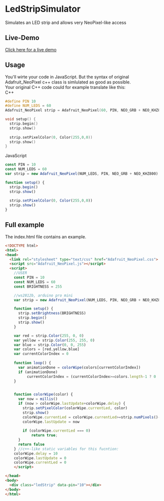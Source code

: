 # LedStripSimulator
Simulates an LED strip and allows very NeoPixel-like access

## Live-Demo
[Click here for a live demo](http://htmlpreview.github.io/?https://github.com/T-vK/LedStripSimulator/blob/master/index.html)

## Usage
You'll wirte your code in JavaScript. But the syntax of original Adafruit_NeoPixel c++ class is simlulated as good as possible.  
Your original C++ code could for example translate like this:  
C++
``` c++
#define PIN 10
#define NUM_LEDS = 60
Adafruit_NeoPixel strip = Adafruit_NeoPixel(60, PIN, NEO_GRB + NEO_KHZ800);

void setup() {
  strip.begin()
  strip.show()
  
  strip.setPixelColor(0, Color(255,0,0))
  strip.show()
}
```
JavaScript
``` javascript
const PIN = 10
const NUM_LEDS = 60
var strip = new Adafruit_NeoPixel(NUM_LEDS, PIN, NEO_GRB + NEO_KHZ800)

function setup() {
  strip.begin()
  strip.show()
  
  strip.setPixelColor(0, Color(255,0,0))
  strip.show()
}
```

## Full example
The index.html file contains an example.  
``` html
<!DOCTYPE html>
<html>
<head>
  <link rel="stylesheet" type="text/css" href="Adafruit_NeoPixel.css">
  <script src="Adafruit_NeoPixel.js"></script>
  <script>
    //USER
    const PIN = 10
    const NUM_LEDS = 60
    const BRIGHTNESS = 255

    //ws2812b, arduino pro mini
    var strip = new Adafruit_NeoPixel(NUM_LEDS, PIN, NEO_GRB + NEO_KHZ800)

    function setup() {
      strip.setBrightness(BRIGHTNESS)
      strip.begin()
      strip.show()
    }

    var red = strip.Color(255, 0, 0)
    var yellow = strip.Color(255, 255, 0)
    var blue = strip.Color(0, 0, 255)
    var colors = [red,yellow,blue]
    var currentColorIndex = 0
    
    function loop() {
      var animationDone = colorWipe(colors[currentColorIndex])
      if (animationDone)
          currentColorIndex = (currentColorIndex>=colors.length-1 ? 0 : currentColorIndex+1)
    }

    
    function colorWipe(color) { 
      var now = millis()
      if (now > colorWipe.lastUpdate+colorWipe.delay) {
        strip.setPixelColor(colorWipe.currentLed, color)
        strip.show()
        colorWipe.currentLed = colorWipe.currentLed>=strip.numPixels()-1 ? 0 : colorWipe.currentLed+1
        colorWipe.lastUpdate = now
        
        if (colorWipe.currentLed === 0)
            return true;
      }
      return false
    } //c++-like static variables for this fucntion:
    colorWipe.delay = 10
    colorWipe.lastUpdate = 0
    colorWipe.currentLed = 0
    </script>

</head>
<body>
  <div class="ledStrip" data-pin="10"></div>
</body>
</html>
```

